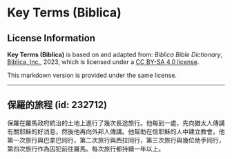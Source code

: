 # Key Terms (Biblica)

## License Information

**Key Terms (Biblica)** is based on and adapted from: _Biblica Bible Dictionary_, [Biblica, Inc.](https://www.biblica.com/), 2023, which is licensed under a [CC BY-SA 4.0 license](https://creativecommons.org/licenses/by-sa/4.0/legalcode.en).

This markdown version is provided under the same license.



--------------------------------

## 保羅的旅程 (id: 232712)

保羅在羅馬政府統治的土地上進行了幾次長途旅行。他每到一處，先向猶太人傳講有關耶穌的好消息，然後他再向外邦人傳講。他幫助在信耶穌的人中建立教會。他第一次旅行與巴拿巴同行，第二次旅行與西拉同行，第三次旅行與幾位助手同行，第四次旅行作為囚犯前往羅馬。每次旅行都持續一年以上。


